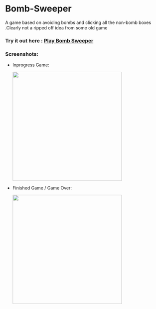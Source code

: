 # Bomb-Sweeper
A game based on avoiding bombs and clicking all the non-bomb boxes .Clearly not a ripped off idea from some old game

### Try it out here : [Play Bomb Sweeper](https://sanskarjaiswal2001.github.io/Bomb-Sweeper/)

### Screenshots:
- Inprogress Game:

    <img src="https://user-images.githubusercontent.com/63549695/124395257-b0cf4e00-dd20-11eb-82c8-ffbe9c55bc9f.png" width="350" height="350"/>

- Finished Game / Game Over:

    <img src="https://user-images.githubusercontent.com/63549695/124395307-fe4bbb00-dd20-11eb-8495-49e15518605a.png" width="350" height="350"/>
